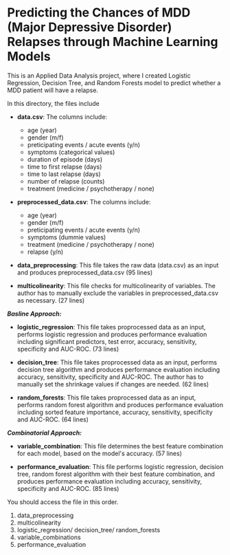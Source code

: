 # Predicting the Chances of MDD (Major Depressive Disorder) Relapses through Machine Learning Models

This is an Applied Data Analysis project, where I created Logistic Regression, Decision Tree, and Random Forests model to predict whether a MDD patient will have a relapse.

In this directory, the files include

* **data.csv**: The columns include:
  * age (year)
  * gender (m/f)
  * preticipating events / acute events (y/n)
  * symptoms (categorical values)
  * duration of episode (days)
  * time to first relapse (days)
  * time to last relapse (days)
  * number of relapse (counts)
  * treatment (medicine / psychotherapy / none)

* **preprocessed_data.csv**: The columns include:
  * age (year)
  * gender (m/f)
  * preticipating events / acute events (y/n)
  * symptoms (dummie values)
  * treatment (medicine / psychotherapy / none)
  * relapse (y/n)

* **data_preprocessing**: This file takes the raw data (data.csv) as an input and produces preprocessed_data.csv (95 lines)

* **multicolinearity**: This file checks for multicolinearity of variables. The author has to manually exclude the variables in preprocessed_data.csv as necessary. (27 lines)


***Basline Approach:***

* **logistic_regression**: This file takes proprocessed data as an input, performs logistic regression and produces performance evaluation including significant predictors, test error, accuracy, sensitivity, specificity and AUC-ROC. (73 lines)

* **decision_tree**: This file takes proprocessed data as an input, performs decision tree algorithm and produces performance evaluation including accuracy, sensitivity, specificity and AUC-ROC. The author has to manually set the shrinkage values if changes are needed. (62 lines)

* **random_forests**: This file takes proprocessed data as an input, performs random forest algorithm and produces performance evaluation including sorted feature importance, accuracy, sensitivity, specificity and AUC-ROC. (64 lines)


***Combinatorial Approach:***

* **variable_combination**: This file determines the best feature combination for each model, based on the model's accuracy. (57 lines)

* **performance_evaluation**: This file performs logistic regression, decision tree, random forest algorithm with their best feature combination, and produces performance evaluation including accuracy, sensitivity, specificity and AUC-ROC. (85 lines)


You should access the file in this order.
1. data_preprocessing
2. multicolinearity
3. logistic_regression/ decision_tree/ random_forests
4. variable_combinations
5. performance_evaluation
